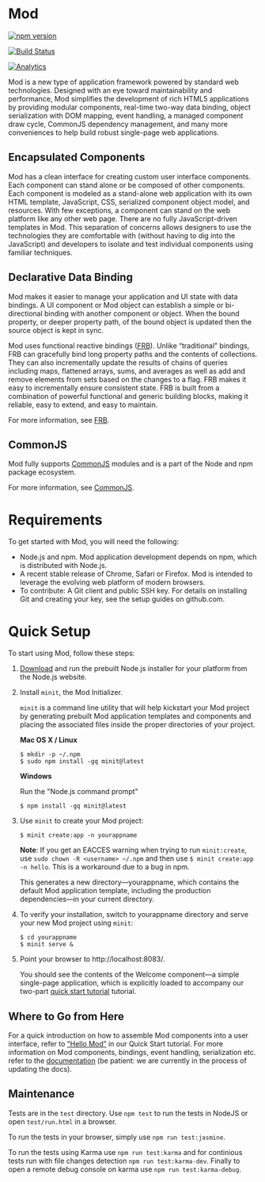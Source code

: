 
# Mod

[![npm version](https://img.shields.io/npm/v/mod.svg?style=flat)](https://www.npmjs.com/package/mod)

[![Build Status](https://travis-ci.org/mod/mod.svg?branch=master)](http://travis-ci.org/mod/mod)

[![Analytics](https://ga-beacon.appspot.com/UA-35717912-2/mod/mod)](https://github.com/mod/mod)


Mod is a new type of application framework powered by standard web technologies. Designed with an eye toward maintainability and performance, Mod simplifies the development of rich HTML5 applications by providing modular components, real-time two-way data binding, object serialization with DOM mapping, event handling, a managed component draw cycle, CommonJS dependency management, and many more conveniences to help build robust single-page web applications.
 
## Encapsulated Components

Mod has a clean interface for creating custom user interface components. Each component can stand alone or be composed of other components. Each component is modeled as a stand-alone web application with its own HTML template, JavaScript, CSS, serialized component object model, and resources. With few exceptions, a component can stand on the web platform like any other web page. There are no fully JavaScript-driven templates in Mod. This separation of concerns allows designers to use the technologies they are comfortable with (without having to dig into the JavaScript) and developers to isolate and test individual components using familiar techniques.

## Declarative Data Binding

Mod makes it easier to manage your application and UI state with data bindings. A UI component or Mod object can establish a simple or bi-directional binding with another component or object. When the bound property, or deeper property path, of the bound object is updated then the source object is kept in sync.

Mod uses functional reactive bindings ([FRB](https://github.com/mod/frb)). Unlike “traditional” bindings, FRB can gracefully bind long property paths and the contents of collections. They can also incrementally update the results of chains of queries including maps, flattened arrays, sums, and averages as well as add and remove elements from sets based on the changes to a flag. FRB makes it easy to incrementally ensure consistent state. FRB is built from a combination of powerful functional and generic building blocks, making it reliable, easy to extend, and easy to maintain.

For more information, see [FRB](https://github.com/mod/frb).

## CommonJS

Mod fully supports [CommonJS](http://www.commonjs.org/) modules and is a part of the Node and npm package ecosystem.

For more information, see [CommonJS](https://github.com/mod/...[TBD]).

# Requirements
To get started with Mod, you will need the following:

* Node.js and npm. Mod application development depends on npm, which is distributed with Node.js.
* A recent stable release of Chrome, Safari or Firefox. Mod is intended to leverage the evolving web platform of modern browsers.
* To contribute: A Git client and public SSH key. For details on installing Git and creating your key, see the setup guides on github.com.

# Quick Setup
To start using Mod, follow these steps:

1. [Download](http://nodejs.org/download/) and run the prebuilt Node.js installer for your platform from the Node.js website.

2. Install `minit`, the Mod Initializer.

    `minit` is a command line utility that will help kickstart your Mod project by generating prebuilt Mod application templates and components and placing the associated files inside the proper directories of your project.

    **Mac OS X / Linux**

    ```
    $ mkdir -p ~/.npm
    $ sudo npm install -gq minit@latest
    ```

    **Windows**

    Run the "Node.js command prompt"

    ```
    $ npm install -gq minit@latest
    ```

3. Use `minit` to create your Mod project:

    ```
    $ minit create:app -n yourappname
    ```

    **Note**: If you get an EACCES warning when trying to run `minit:create`, use `sudo chown -R <username> ~/.npm` and then use `$ minit create:app -n hello`. This is a workaround due to a bug in npm.

    This generates a new directory—yourappname, which contains the default Mod application template, including the production dependencies—in your current directory.

4. To verify your installation, switch to yourappname directory and serve your new Mod project using `minit`:

    ```
    $ cd yourappname
    $ minit serve &
    ```

5. Point your browser to http://localhost:8083/.

    You should see the contents of the Welcome component—a simple single-page application, which is explicitly loaded to accompany our two-part [quick start tutorial](http://mod.org/docs/mod-setup.html) tutorial.

## Where to Go from Here
For a quick introduction on how to assemble Mod components into a user interface, refer to [“Hello Mod”](http://mod.org/docs/hello-mod.html) in our Quick Start tutorial.
For more information on Mod components, bindings, event handling, serialization etc. refer to the [documentation](http://mod.org/docs/) (be patient: we are currently in the process of updating the docs).

## Maintenance

Tests are in the `test` directory. Use `npm test` to run the tests in
NodeJS or open `test/run.html` in a browser. 

To run the tests in your browser, simply use `npm run test:jasmine`.

To run the tests using Karma use `npm run test:karma` and for continious tests run with file changes detection `npm run test:karma-dev`. Finally to open a remote debug console on karma use `npm run test:karma-debug`.
